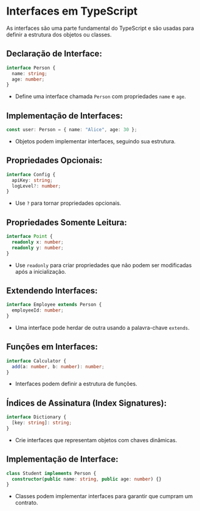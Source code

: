 # **Interfaces em TypeScript**

As interfaces são uma parte fundamental do TypeScript e são usadas para definir a estrutura dos objetos ou classes.

## **Declaração de Interface:**

   ```typescript
   interface Person {
     name: string;
     age: number;
   }
   ```

   - Define uma interface chamada `Person` com propriedades `name` e `age`.

## **Implementação de Interfaces:**

   ```typescript
   const user: Person = { name: "Alice", age: 30 };
   ```

   - Objetos podem implementar interfaces, seguindo sua estrutura.

## **Propriedades Opcionais:**

   ```typescript
   interface Config {
     apiKey: string;
     logLevel?: number;
   }
   ```

   - Use `?` para tornar propriedades opcionais.

## **Propriedades Somente Leitura:**

   ```typescript
   interface Point {
     readonly x: number;
     readonly y: number;
   }
   ```

   - Use `readonly` para criar propriedades que não podem ser modificadas após a inicialização.

## **Extendendo Interfaces:**

   ```typescript
   interface Employee extends Person {
     employeeId: number;
   }
   ```

   - Uma interface pode herdar de outra usando a palavra-chave `extends`.


## **Funções em Interfaces:**

   ```typescript
   interface Calculator {
     add(a: number, b: number): number;
   }
   ```

   - Interfaces podem definir a estrutura de funções.

## **Índices de Assinatura (Index Signatures):**

   ```typescript
   interface Dictionary {
     [key: string]: string;
   }
   ```

   - Crie interfaces que representam objetos com chaves dinâmicas.

## **Implementação de Interface:**

   ```typescript
   class Student implements Person {
     constructor(public name: string, public age: number) {}
   }
   ```

   - Classes podem implementar interfaces para garantir que cumpram um contrato.
